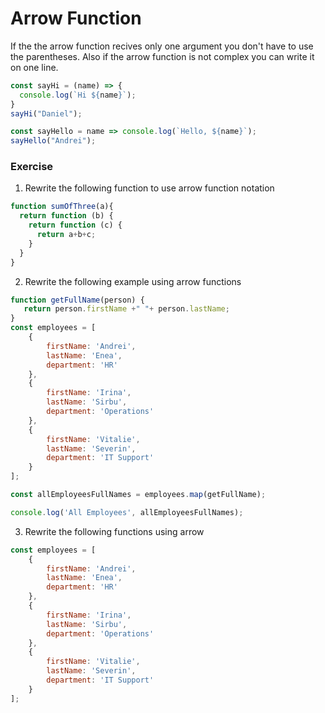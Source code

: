# Arrow Function
If the the arrow function recives only one argument you don't have to use the parentheses.
Also if the arrow function is not complex you can write it on one line.

```javascript
const sayHi = (name) => {
  console.log(`Hi ${name}`);
}
sayHi("Daniel");

const sayHello = name => console.log(`Hello, ${name}`);
sayHello("Andrei");
```

### Exercise

1. Rewrite the following function to use arrow function notation

```javascript
function sumOfThree(a){
  return function (b) {
    return function (c) {
      return a+b+c;
    }
  }
}
```
2. Rewrite the following example using arrow functions

```javascript
function getFullName(person) {
   return person.firstName +" "+ person.lastName;
}
const employees = [
    {
        firstName: 'Andrei',
        lastName: 'Enea',
        department: 'HR'
    },
    {
        firstName: 'Irina',
        lastName: 'Sirbu',
        department: 'Operations'
    },
    {
        firstName: 'Vitalie',
        lastName: 'Severin',
        department: 'IT Support'
    }
];

const allEmployeesFullNames = employees.map(getFullName);

console.log('All Employees', allEmployeesFullNames);
```
3. Rewrite the following functions using arrow

```javascript
const employees = [
    {
        firstName: 'Andrei',
        lastName: 'Enea',
        department: 'HR'
    },
    {
        firstName: 'Irina',
        lastName: 'Sirbu',
        department: 'Operations'
    },
    {
        firstName: 'Vitalie',
        lastName: 'Severin',
        department: 'IT Support'
    }
];
```
